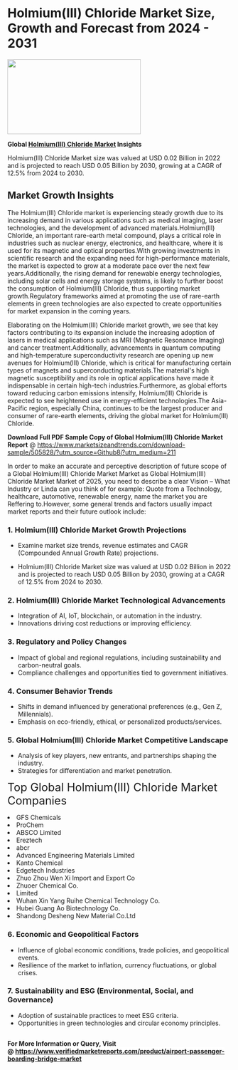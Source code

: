 <H1>Holmium(III) Chloride Market Size, Growth and Forecast from 2024 - 2031</H1><img class="aligncenter size-medium wp-image-584254" src="https://thirdeyenews.in/wp-content/uploads/2024/09/Global-Market-Research-300x168.jpeg" alt="" width="300" height="168" /><p><strong>Global&nbsp;<a href="https://www.marketsizeandtrends.com/download-sample/505828/?utm_source=Github8j?utm_medium=211">Holmium(III) Chloride Market</a> Insights</strong></p><p>Holmium(III) Chloride Market size was valued at USD 0.02 Billion in 2022 and is projected to reach USD 0.05 Billion by 2030, growing at a CAGR of 12.5% from 2024 to 2030.</p><p><h2>Market Growth Insights</h2> <p>The Holmium(III) Chloride market is experiencing steady growth due to its increasing demand in various applications such as medical imaging, laser technologies, and the development of advanced materials.Holmium(III) Chloride, an important rare-earth metal compound, plays a critical role in industries such as nuclear energy, electronics, and healthcare, where it is used for its magnetic and optical properties.With growing investments in scientific research and the expanding need for high-performance materials, the market is expected to grow at a moderate pace over the next few years.Additionally, the rising demand for renewable energy technologies, including solar cells and energy storage systems, is likely to further boost the consumption of Holmium(III) Chloride, thus supporting market growth.Regulatory frameworks aimed at promoting the use of rare-earth elements in green technologies are also expected to create opportunities for market expansion in the coming years.</p> <p>Elaborating on the Holmium(III) Chloride market growth, we see that key factors contributing to its expansion include the increasing adoption of lasers in medical applications such as MRI (Magnetic Resonance Imaging) and cancer treatment.Additionally, advancements in quantum computing and high-temperature superconductivity research are opening up new avenues for Holmium(III) Chloride, which is critical for manufacturing certain types of magnets and superconducting materials.The material's high magnetic susceptibility and its role in optical applications have made it indispensable in certain high-tech industries.Furthermore, as global efforts toward reducing carbon emissions intensify, Holmium(III) Chloride is expected to see heightened use in energy-efficient technologies.The Asia-Pacific region, especially China, continues to be the largest producer and consumer of rare-earth elements, driving the global market for Holmium(III) Chloride.</p> <p><span class=""><strong>Download Full PDF Sample Copy of Global Holmium(III) Chloride Market Report</strong> @ <a href="https://www.marketsizeandtrends.com/download-sample/505828/?utm_source=Github8j?utm_medium=211" target="_blank">https://www.marketsizeandtrends.com/download-sample/505828/?utm_source=Github8j?utm_medium=211</a></span></p><p>In order to make an accurate and perceptive description of future scope of a Global&nbsp;Holmium(III) Chloride Market Market as Global&nbsp;Holmium(III) Chloride Market Market of 2025, you need to describe a clear Vision &ndash; What Industry or Linda can you think of for example: Quote from a Technology, healthcare, automotive, renewable energy, name the market you are Reffering to.However, some general trends and factors usually impact market reports and their future outlook include:</p><h3>1.&nbsp;<strong>Holmium(III) Chloride Market Growth Projections</strong></h3><ul><li>Examine market size trends, revenue estimates and CAGR (Compounded Annual Growth Rate) projections.</li><li><p>Holmium(III) Chloride Market size was valued at USD 0.02 Billion in 2022 and is projected to reach USD 0.05 Billion by 2030, growing at a CAGR of 12.5% from 2024 to 2030.</p></li></ul><h3>2.&nbsp;<strong>Holmium(III) Chloride Market Technological Advancements</strong></h3><ul><li>Integration of AI, IoT, blockchain, or automation in the industry.</li><li>Innovations driving cost reductions or improving efficiency.</li></ul><h3>3.&nbsp;<strong>Regulatory and Policy Changes</strong></h3><ul><li>Impact of global and regional regulations, including sustainability and carbon-neutral goals.</li><li>Compliance challenges and opportunities tied to government initiatives.</li></ul><h3>4.&nbsp;<strong>Consumer Behavior Trends</strong></h3><ul><li>Shifts in demand influenced by generational preferences (e.g., Gen Z, Millennials).</li><li>Emphasis on eco-friendly, ethical, or personalized products/services.</li></ul><h3>5.&nbsp;<strong>Global Holmium(III) Chloride Market Competitive Landscape</strong></h3><ul><li>Analysis of key players, new entrants, and partnerships shaping the industry.</li><li>Strategies for differentiation and market penetration.</li></ul><p data-pm-slice="1 1 []"><span style="color: inherit; font-family: inherit; font-size: 25px;">Top Global Holmium(III) Chloride Market Companies</span></p><div class="" data-test-id=""><p><li>GFS Chemicals</li><li> ProChem</li><li> ABSCO Limited</li><li> Ereztech</li><li> abcr</li><li> Advanced Engineering Materials Limited</li><li> Kanto Chemical</li><li> Edgetech Industries</li><li> Zhuo Zhou Wen Xi Import and Export Co</li><li> Zhuoer Chemical Co.</li><li> Limited</li><li> Wuhan Xin Yang Ruihe Chemical Technology Co.</li><li> Hubei Guang Ao Biotechnology Co.</li><li> Shandong Desheng New Material Co.Ltd</li></p></div><h3>6.&nbsp;<strong>Economic and Geopolitical Factors</strong></h3><ul><li>Influence of global economic conditions, trade policies, and geopolitical events.</li><li>Resilience of the market to inflation, currency fluctuations, or global crises.</li></ul><h3>7.&nbsp;<strong>Sustainability and ESG (Environmental, Social, and Governance)</strong></h3><ul><li>Adoption of sustainable practices to meet ESG criteria.</li><li>Opportunities in green technologies and circular economy principles.</li></ul><h2><strong style="font-size: 14px;">For More Information or Query, Visit @&nbsp;</strong><a style="background-color: #ffffff; font-size: 14px;" href="https://www.marketsizeandtrends.com/report/holmium-iii-chloride-market/" target="_blank">https://www.verifiedmarketreports.com/product/airport-passenger-boarding-bridge-market</a></h2>